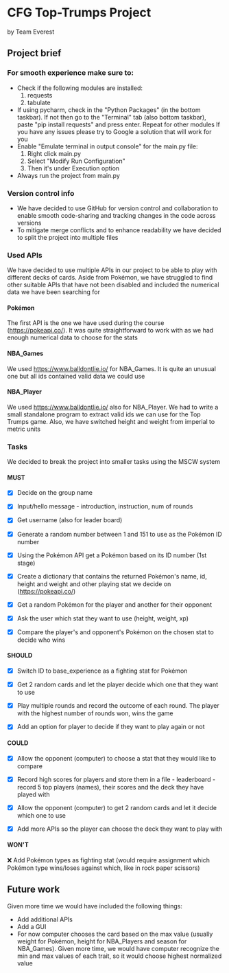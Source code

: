 # CFG Top-Trumps Project
 by Team Everest

## Project brief 

### For smooth experience make sure to:
- Check if the following modules are installed:
  1. requests 
  2. tabulate 
- If using pycharm, check in the "Python Packages" (in the bottom taskbar). If not then go to the "Terminal" tab (also bottom taskbar), paste "pip install requests" and press enter. Repeat for other modules
  If you have any issues please try to Google a solution that will work for you
- Enable "Emulate terminal in output console" for the main.py file:
  1. Right click main.py
  2. Select "Modify Run Configuration" 
  3. Then it's under Execution option
- Always run the project from main.py 

### Version control info
- We have decided to use GitHub for version control and collaboration to enable smooth code-sharing and tracking changes in the code across versions
- To mitigate merge conflicts and to enhance readability we have decided to split the project into multiple files

### Used APIs
We have decided to use multiple APIs in our project to be able to play with different decks of cards. Aside from Pokémon, we have struggled to find other suitable APIs that have not been disabled and included the numerical data we have been searching for
#### Pokémon
The first API is the one we have used during the course (https://pokeapi.co/). It was quite straightforward to work with as we had enough numerical data to choose for the stats
#### NBA_Games
We used https://www.balldontlie.io/ for NBA_Games. It is quite an unusual one but all ids contained valid data we could use
#### NBA_Player
We used https://www.balldontlie.io/ also for NBA_Player. We had to write a small standalone program to extract valid ids we can use for the Top Trumps game. 
Also, we have switched height and weight from imperial to metric units 

### Tasks
We decided to break the project into smaller tasks using the MSCW system

#### MUST

- [x] Decide on the group name
- [x] Input/hello message - introduction, instruction, num of rounds
- [x] Get username (also for leader board)
- [x] Generate a random number between 1 and 151 to use as the Pokémon ID number
- [x] Using the Pokémon API get a Pokémon based on its ID number (1st stage)
- [x] Create a dictionary that contains the returned Pokémon's name, id, height and weight and other playing stat we decide on (https://pokeapi.co/)
- [x] Get a random Pokémon for the player and another for their opponent
- [x] Ask the user which stat they want to use (height, weight, xp)
- [x] Compare the player's and opponent's Pokémon on the chosen stat to decide who wins


#### SHOULD
- [x] Switch ID to base_experience as a fighting stat for Pokémon
- [x] Get 2 random cards and let the player decide which one that they want to use
- [x] Play multiple rounds and record the outcome of each round. The player with the highest number of rounds won, wins the game
- [x] Add an option for player to decide if they want to play again or not


#### COULD
- [x] Allow the opponent (computer) to choose a stat that they would like to compare
- [x] Record high scores for players and store them in a file - leaderboard - record 5 top players (names), their scores and the deck they have played with
- [x] Allow the opponent (computer) to get 2 random cards and let it decide which one to use
- [x] Add more APIs so the player can choose the deck they want to play with 


#### WON'T
❌ Add Pokémon types as fighting stat (would require assignment which Pokémon type wins/loses against which, like in rock paper scissors)

## Future work
Given more time we would have included the following things:
- Add additional APIs
- Add a GUI
- For now computer chooses the card based on the max value (usually weight for Pokémon, height for NBA_Players and season for NBA_Games). 
Given more time, we would have computer recognize the min and max values of each trait, so it would choose highest normalized value